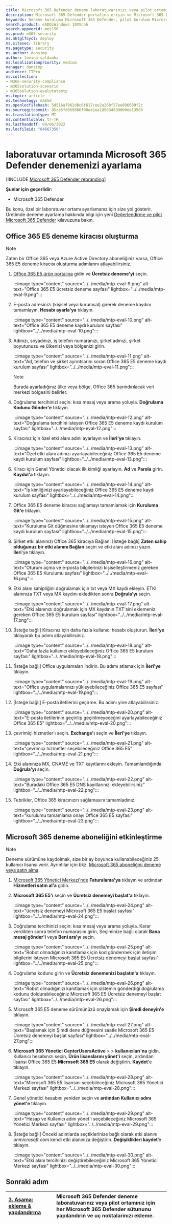 ```yaml
---
title: Microsoft 365 Defender deneme laboratuvarınızı veya pilot ortamınızı ayarlama
description: Microsoft 365 Defender portalına erişin ve Microsoft 365 Defender deneme laboratuvarı ortamınızı ayarlayın
keywords: Deneme kurulumu Microsoft 365 Defender, pilot kurulum Microsoft 365 Defender, Microsoft 365 Defender deneyin Microsoft 365 Defender değerlendirme laboratuvarı kurulumu
search.product: eADQiWindows 10XVcnh
search.appverid: met150
ms.prod: m365-security
ms.mktglfcycl: deploy
ms.sitesec: library
ms.pagetype: security
ms.author: dansimp
author: lovina-saldanha
ms.localizationpriority: medium
manager: dansimp
audience: ITPro
ms.collection:
- M365-security-compliance
- m365solution-scenario
- m365solution-evalutatemtp
ms.topic: article
ms.technology: m365d
ms.openlocfilehash: 5d516a7062d8c6f617cee2a260f27ee896689f2c
ms.sourcegitcommit: 85ce5fd0698b6f00ea1ea189634588d00ea13508
ms.translationtype: MT
ms.contentlocale: tr-TR
ms.lasthandoff: 04/06/2022
ms.locfileid: "64667350"
---
```

# <a name="set-up-your-microsoft-365-defender-trial-in-a-lab-environment"></a>laboratuvar ortamında Microsoft 365 Defender denemenizi ayarlama 

[!INCLUDE [Microsoft 365 Defender rebranding](../includes/microsoft-defender.md)]


**Şunlar için geçerlidir:**
- Microsoft 365 Defender 

Bu konu, özel bir laboratuvar ortamı ayarlamanız için size yol gösterir. Üretimde deneme ayarlama hakkında bilgi için yeni [Değerlendirme ve pilot Microsoft 365 Defender](eval-overview.md) kılavuzuna bakın. 

## <a name="create-an-office-365-e5-trial-tenant"></a>Office 365 E5 deneme kiracısı oluşturma
>[!NOTE]
>Zaten bir Office 365 veya Azure Active Directory aboneliğiniz varsa, Office 365 E5 deneme kiracısı oluşturma adımlarını atlayabilirsiniz.

1. [Office 365 E5 ürün portalına](https://www.microsoft.com/microsoft-365/business/office-365-enterprise-e5-business-software?activetab=pivot%3aoverviewtab) gidin ve **Ücretsiz deneme'yi** seçin.

   :::image type="content" source="../../media/mtp-eval-9.png" alt-text="Office 365 E5 ücretsiz deneme sayfası" lightbox="../../media/mtp-eval-9.png":::
  
2. E-posta adresinizi (kişisel veya kurumsal) girerek deneme kaydını tamamlayın. **Hesabı ayarla'ya** tıklayın.

   :::image type="content" source="../../media/mtp-eval-10.png" alt-text="Office 365 E5 deneme kaydı kurulum sayfası" lightbox="../../media/mtp-eval-10.png":::

3. Adınızı, soyadınızı, iş telefon numaranızı, şirket adınızı, şirket boyutunuzu ve ülkenizi veya bölgenizi girin.  

   :::image type="content" source="../../media/mtp-eval-11.png" alt-text="Ad, telefon ve şirket ayrıntılarını soran Office 365 E5 deneme kaydı kurulum sayfası" lightbox="../../media/mtp-eval-11.png":::
   
   > [!NOTE]
   > Burada ayarladığınız ülke veya bölge, Office 365 barındırılacak veri merkezi bölgesini belirler.
  
4. Doğrulama tercihinizi seçin: kısa mesaj veya arama yoluyla. **Doğrulama Kodunu Gönder'e** tıklayın. 

   :::image type="content" source="../../media/mtp-eval-12.png" alt-text="Doğrulama tercihini isteyen Office 365 E5 deneme kaydı kurulum sayfası" lightbox="../../media/mtp-eval-12.png":::

5. Kiracınız için özel etki alanı adını ayarlayın ve **İleri'ye** tıklayın.

   :::image type="content" source="../../media/mtp-eval-13.png" alt-text="Özel etki alanı adınızı ayarlayabileceğiniz Office 365 E5 deneme kaydı kurulum sayfası" lightbox="../../media/mtp-eval-13.png":::
 
6. Kiracı için Genel Yönetici olacak ilk kimliği ayarlayın. **Ad** ve **Parola** girin. **Kaydol'a** tıklayın.

   :::image type="content" source="../../media/mtp-eval-14.png" alt-text="İş kimliğinizi ayarlayabileceğiniz Office 365 E5 deneme kaydı kurulum sayfası" lightbox="../../media/mtp-eval-14.png":::

7. Office 365 E5 deneme kiracısı sağlamayı tamamlamak için **Kuruluma Git'e** tıklayın.

   :::image type="content" source="../../media/mtp-eval-15.png" alt-text="Kuruluma Git düğmesine tıklamayı isteyen Office 365 E5 deneme kaydı kurulum sayfası" lightbox="../../media/mtp-eval-15.png":::

8. Şirket etki alanınızı Office 365 kiracıya Bağlan. [İsteğe bağlı] **Zaten sahip olduğunuz bir etki alanını Bağlan** seçin ve etki alanı adınızı yazın. **İleri**'ye tıklayın.

   :::image type="content" source="../../media/mtp-eval-16.png" alt-text="Oturum açma ve e-posta bilgilerinizi kişiselleştirmeniz gereken Office 365 E5 Kurulumu sayfası" lightbox="../../media/mtp-eval-16.png":::
 
9. Etki alanı sahipliğini doğrulamak için txt veya MX kaydı ekleyin. ETKI alanınıza TXT veya MX kaydını ekledikten sonra **Doğrula'yı** seçin.

   :::image type="content" source="../../media/mtp-eval-17.png" alt-text="Etki alanınızı doğrulamak için MX kaydının TXT'sini eklemeniz gereken Office 365 E5 kurulum sayfası" lightbox="../../media/mtp-eval-17.png":::
 
10. [İsteğe bağlı] Kiracınız için daha fazla kullanıcı hesabı oluşturun. **İleri'ye** tıklayarak bu adımı atlayabilirsiniz.

    :::image type="content" source="../../media/mtp-eval-18.png" alt-text="Daha fazla kullanıcı ekleyebileceğiniz Office 365 E5 kurulum sayfası" lightbox="../../media/mtp-eval-18.png":::
 
11. [İsteğe bağlı] Office uygulamaları indirin. Bu adımı atlamak için **İleri'ye** tıklayın. 

    :::image type="content" source="../../media/mtp-eval-19.png" alt-text="Office uygulamalarınızı yükleyebileceğiniz Office 365 E5 sayfası" lightbox="../../media/mtp-eval-19.png":::

12. [İsteğe bağlı] E-posta iletilerini geçirme. Bu adımı yine atlayabilirsiniz.

    :::image type="content" source="../../media/mtp-eval-20.png" alt-text="E-posta iletilerinin geçirilip geçirilmeyeceğini ayarlayabileceğiniz Office 365 E5" lightbox="../../media/mtp-eval-20.png":::
 
13. çevrimiçi hizmetler'ı seçin. **Exchange'ı** seçin ve **İleri'ye** tıklayın. 

    :::image type="content" source="../../media/mtp-eval-21.png" alt-text="çevrimiçi hizmetler seçebileceğiniz Office 365 E5" lightbox="../../media/mtp-eval-21.png":::

14. Etki alanınıza MX, CNAME ve TXT kayıtlarını ekleyin. Tamamlandığında **Doğrula'yı** seçin.

    :::image type="content" source="../../media/mtp-eval-22.png" alt-text="Buradaki Office 365 E5 DNS kayıtlarınızı ekleyebilirsiniz" lightbox="../../media/mtp-eval-22.png":::
 
15. Tebrikler, Office 365 kiracınızın sağlamasını tamamladınız.

    :::image type="content" source="../../media/mtp-eval-23.png" alt-text="kurulumu tamamlama onayı Office 365 E5 sayfası" lightbox="../../media/mtp-eval-23.png":::
    

## <a name="enable-microsoft-365-trial-subscription"></a>Microsoft 365 deneme aboneliğini etkinleştirme

>[!NOTE]
>Deneme sürümüne kaydolmak, size bir ay boyunca kullanabileceğiniz 25 kullanıcı lisansı verir. Ayrıntılar için bkz. [Microsoft 365 aboneliğini deneme veya satın alma](../../commerce/try-or-buy-microsoft-365.md).

1. [Microsoft 365 Yönetici Merkezi'nde](https://admin.microsoft.com/) **Faturalama'ya** tıklayın ve ardından **Hizmetleri satın al'a** gidin.

2. **Microsoft 365 E5'ı** seçin ve **Ücretsiz denemeyi başlat'a** tıklayın. 

   :::image type="content" source="../../media/mtp-eval-24.png" alt-text="ücretsiz denemeyi Microsoft 365 E5 başlat sayfası" lightbox="../../media/mtp-eval-24.png":::

3. Doğrulama tercihinizi seçin: kısa mesaj veya arama yoluyla. Karar verdikten sonra telefon numarasını girin, Seçiminize bağlı olarak **Bana mesaj gönder'i** veya **Beni ara'yı** seçin.

   :::image type="content" source="../../media/mtp-eval-25.png" alt-text="Robot olmadığınızı kanıtlamak için kod göndermek için iletişim bilgilerini isteyen Microsoft 365 E5 Ücretsiz denemeyi başlat sayfası" lightbox="../../media/mtp-eval-25.png":::
 
4. Doğrulama kodunu girin ve **Ücretsiz denemenizi başlatın'a** tıklayın.

   :::image type="content" source="../../media/mtp-eval-26.png" alt-text="Robot olmadığınızı kanıtlamak için sistemin gönderdiği doğrulama kodunu doldurabileceğiniz Microsoft 365 E5 Ücretsiz denemeyi başlat sayfası" lightbox="../../media/mtp-eval-26.png":::

5. Microsoft 365 E5 deneme sürümünüzü onaylamak için **Şimdi deneyin'e** tıklayın.

   :::image type="content" source="../../media/mtp-eval-27.png" alt-text="Başlamak için Şimdi dene düğmesini saatle Microsoft 365 E5 Ücretsiz denemeyi başlat sayfası" lightbox="../../media/mtp-eval-27.png":::
 
6. **Microsoft 365 Yönetici** **CenterUsersActive** >  >  **kullanıcıları'na** gidin. Kullanıcı hesabınızı seçin, **Ürün lisanslarını yönet'i** seçin, ardından lisansı Office 365 E5 **Microsoft 365 E5** olarak değiştirin. **Kaydet**'e tıklayın.

   :::image type="content" source="../../media/mtp-eval-28.png" alt-text="Microsoft 365 E5 lisansını seçebileceğiniz Microsoft 365 Yönetici Merkezi sayfası" lightbox="../../media/mtp-eval-28.png":::
 
7. Genel yönetici hesabını yeniden seçin ve **ardından Kullanıcı adını yönet'e** tıklayın.

   :::image type="content" source="../../media/mtp-eval-29.png" alt-text="Hesap ve Kullanıcı adını yönet'i seçebileceğiniz Microsoft 365 Yönetici Merkezi sayfası" lightbox="../../media/mtp-eval-29.png":::

8. [İsteğe bağlı] Önceki adımlarda seçtiklerinize bağlı olarak etki alanını *onmicrosoft.com* kendi etki alanınıza değiştirin. **Değişiklikleri kaydet**’e tıklayın.

   :::image type="content" source="../../media/mtp-eval-30.png" alt-text="Etki alanı tercihinizi değiştirebileceğiniz Microsoft 365 Yönetici Merkezi sayfası" lightbox="../../media/mtp-eval-30.png":::

## <a name="next-step"></a>Sonraki adım
|[3. Aşama: ekleme & yapılandırma](config-m365d-eval.md) | Microsoft 365 Defender deneme laboratuvarınız veya pilot ortamınız için her Microsoft 365 Defender sütununu yapılandırın ve uç noktalarınızı ekleme.
|:-------|:-----|
